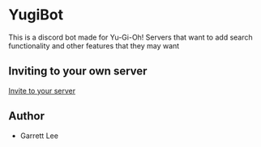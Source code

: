 # YugiBot

This is a discord bot made for Yu-Gi-Oh! Servers that want to add search functionality and other features that they may want

## Inviting to your own server   

[Invite to your server](https://discord.com/api/oauth2/authorize?client_id=863285321360736266&permissions=207936&scope=bot)

## Author
- Garrett Lee
